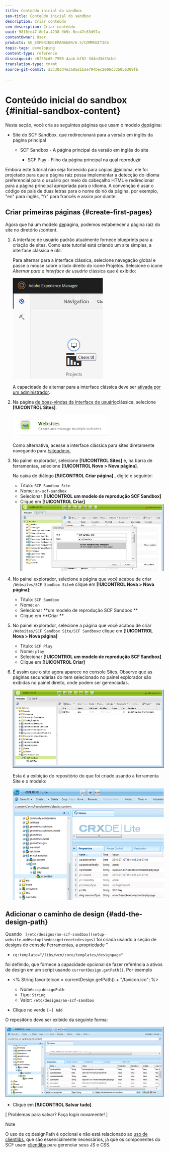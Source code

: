 ```yaml
---
title: Conteúdo inicial do sandbox
seo-title: Conteúdo inicial do sandbox
description: Criar conteúdo
seo-description: Criar conteúdo
uuid: 9810fe47-8d1a-4238-9b9c-0cc47c63d97a
contentOwner: User
products: SG_EXPERIENCEMANAGER/6.5/COMMUNITIES
topic-tags: developing
content-type: reference
discoiquuid: e8f28cd5-7950-4aab-bf62-3d4ed3d33cbd
translation-type: tm+mt
source-git-commit: a3c303d4e3a85e1b2e794bec2006c335056309fb

---
```



# Conteúdo inicial do sandbox {#initial-sandbox-content}

Nesta seção, você cria as seguintes páginas que usam o modelo [de](initial-app.md#createthepagetemplate)página:

* Site do SCF Sandbox, que redirecionará para a versão em inglês da página principal

   * SCF Sandbox - A página principal da versão em inglês do site

      * SCF Play - Filho da página principal na qual reproduzir

Embora este tutorial não seja fornecido para cópias [de](../../help/sites-administering/tc-prep.md)idioma, ele foi projetado para que a página raiz possa implementar a detecção do idioma preferencial para o usuário por meio do cabeçalho HTML e redirecionar para a página principal apropriada para o idioma. A convenção é usar o código de país de duas letras para o nome do nó da página, por exemplo, &quot;en&quot; para inglês, &quot;fr&quot; para francês e assim por diante.

## Criar primeiras páginas {#create-first-pages}

Agora que há um modelo [de](initial-app.md#createthepagetemplate)página, podemos estabelecer a página raiz do site no diretório /content.

1. A interface de usuário padrão atualmente fornece blueprints para a criação de sites. Como este tutorial está criando um site simples, a interface clássica é útil.

   Para alternar para a interface clássica, selecione navegação global e passe o mouse sobre o lado direito do ícone Projetos. Selecione o ícone *Alternar para a interface de usuário* clássica que é exibido:

   ![chlimage_1-36](assets/chlimage_1-36.png)

   A capacidade de alternar para a interface clássica deve ser [ativada por um administrador](../../help/sites-administering/enable-classic-ui.md).

1. Na página [de boas-vindas da interface de usuário](http://localhost:4502/welcome.html)clássica, selecione **[!UICONTROL Sites]**.

   ![chlimage_1-37](assets/chlimage_1-37.png)

   Como alternativa, acesse a interface clássica para sites diretamente navegando para [/siteadmin.](http://localhost:4502/siteadmin)

1. No painel explorador, selecione **[!UICONTROL Sites]** e, na barra de ferramentas, selecione **[!UICONTROL Novo > Nova página]**.

   Na caixa de diálogo **[!UICONTROL Criar página]** , digite o seguinte:

   * Título: `SCF Sandbox Site`
   * Nome: `an-scf-sandbox`
   * Selecionar **[!UICONTROL um modelo de reprodução SCF Sandbox]**
   * Clique em **[!UICONTROL Criar]**
   ![chlimage_1-38](assets/chlimage_1-38.png)

1. No painel explorador, selecione a página que você acabou de criar `/Websites/SCF Sandbox Site`e clique em **[!UICONTROL Nova > Nova página]**:

   * Título: `SCF Sandbox`
   * Nome: `en`
   * Selecionar **um modelo de reprodução SCF Sandbox **
   * Clique em **Criar **

1. No painel explorador, selecione a página que você acabou de criar `/Websites/SCF Sandbox Site/SCF Sandbox`e clique em **[!UICONTROL Nova > Nova página]**

   * Título: `SCF Play`
   * Nome: `play`
   * Selecionar **[!UICONTROL um modelo de reprodução SCF Sandbox]**
   * Clique em **[!UICONTROL Criar]**

1. É assim que o site agora aparece no console Sites. Observe que as páginas secundárias do item selecionado no painel explorador são exibidas no painel direito, onde podem ser gerenciadas.

   ![chlimage_1-39](assets/chlimage_1-39.png)

   Esta é a exibição do repositório do que foi criado usando a ferramenta Site e o modelo:

   ![chlimage_1-40](assets/chlimage_1-40.png)

## Adicionar o caminho de design {#add-the-design-path}

Quando ` [/etc/designs/an-scf-sandbox](setup-website.md#setupthedesigntreeetcdesigns)` foi criada usando a seção de designs do console Ferramentas, a propriedade &quot;

* `cq:template="/libs/wcm/core/templates/designpage"`

foi definido, que fornece a capacidade opcional de fazer referência a ativos de design em um script usando `currentDesign.getPath()`. Por exemplo

* &lt;% String favoriteIcon = currentDesign.getPath() + &quot;/favicon.ico&quot;; %>


   * Nome: `cq:designPath`
   * Tipo: `String`
   * Valor: `/etc/designs/an-scf-sandbox`

* Clique no verde `[+] Add`

O repositório deve ser exibido da seguinte forma:

![chlimage_1-41](assets/chlimage_1-41.png)

* Clique em **[!UICONTROL Salvar tudo]**

[ Problemas para salvar? Faça login novamente! ]

>[!NOTE]
>
>O uso de cq:designPath é opcional e não está relacionado ao [uso de clientlibs](develop-app.md#includeclientlibsintemplate), que são essencialmente necessários, já que os componentes do SCF usam [clientlibs](client-customize.md#clientlibs-for-scf) para gerenciar seus JS e CSS.


